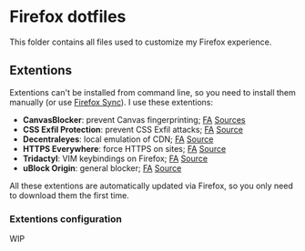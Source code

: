 # Firefox dotfiles

This folder contains all files used to customize my Firefox experience.

## Extentions

Extentions can't be installed from command line, so you need to install them
manually (or use [Firefox Sync][0]). I use these extentions:

* **CanvasBlocker**: prevent Canvas fingerprinting; [FA][1] [Sources][2]
* **CSS Exfil Protection**: prevent CSS Exfil attacks; [FA][3] [Source][4]
* **Decentraleyes**: local emulation of CDN; [FA][5] [Source][6]
* **HTTPS Everywhere**: force HTTPS on sites; [FA][7] [Source][8]
* **Tridactyl**: VIM keybindings on Firefox; [FA][9] [Source][10]
* **uBlock Origin**: general blocker; [FA][11] [Source][12]

All these extentions are automatically updated via Firefox, so you only need to
download them the first time.

### Extentions configuration

WIP












[0]: https://www.mozilla.org/en-US/firefox/features/sync/
[1]: https://addons.mozilla.org/en-US/firefox/addon/canvasblocker/
[2]: https://github.com/kkapsner/CanvasBlocker
[3]: https://addons.mozilla.org/en-US/firefox/addon/css-exfil-protection/
[4]: https://github.com/mlgualtieri/CSS-Exfil-Protection
[5]: https://addons.mozilla.org/en-US/firefox/addon/decentraleyes/
[6]: https://git.synz.io/Synzvato/decentraleyes
[7]: https://addons.mozilla.org/en-US/firefox/addon/https-everywhere/
[8]: https://github.com/EFForg/https-everywhere
[9]: https://addons.mozilla.org/en-US/firefox/addon/https-everywhere/
[10]: https://github.com/cmcaine/tridactyl
[11]: https://addons.mozilla.org/en-US/firefox/addon/ublock-origin/
[12]: https://github.com/gorhill/uBlock
